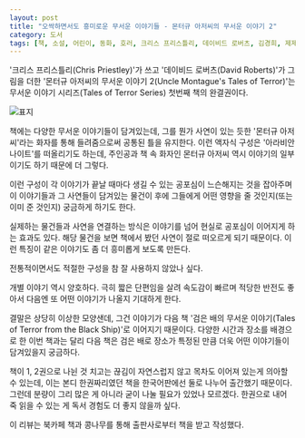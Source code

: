 ```yaml
---
layout: post
title: "오싹하면서도 흥미로운 무서운 이야기들 - 몬터규 아저씨의 무서운 이야기 2"
category: 도서
tags: [책, 소설, 어린이, 동화, 호러, 크리스 프리스틀리, 데이비드 로버츠, 김경희, 제제의숲, 심야책방, 토네이도, 북카페 책과 콩나무, 서평]
---
```


'크리스 프리스틀리(Chris Priestley)'가 쓰고
'데이비드 로버츠(David Roberts)'가 그림을 더한
'몬터규 아저씨의 무서운 이야기 2(Uncle Montague's Tales of Terror)'는
무서운 이야기 시리즈(Tales of Terror Series) 첫번째 책의 완결권이다.

![표지](https://images2.imgbox.com/6b/fa/LjLeISuw_o.jpg)

책에는 다양한 무서운 이야기들이 담겨있는데,
그를 뭔가 사연이 있는 듯한 '몬터규 아저씨'라는 화자를 통해 들려줌으로써
공통된 틀을 유지한다.
이런 액자식 구성은 '아라비안 나이트'를 떠올리기도 하는데,
주인공과 책 속 화자인 몬터규 아저씨 역시 이야기의 일부이기도 하기 때문에 더 그렇다.

이런 구성이 각 이야기가 끝날 때마다 생길 수 있는 공포심이 느슨해지는 것을 잡아주며
이 이야기들과 그 사연들이 담겨있는 물건이
후에 그들에게 어떤 영향을 줄 것인지(또는 이미 준 것인지) 궁금하게 하기도 한다.

실제하는 물건들과 사연을 연결하는 방식은
이야기를 넘어 현실로 공포심이 이어지게 하는 효과도 있다.
해당 물건을 보면 책에서 봤던 사연이 절로 떠오르게 되기 때문이다.
이런 특징이 같은 이야기도 좀 더 흥미롭게 보도록 만든다.

전통적이면서도 적절한 구성을 참 잘 사용하지 않았나 싶다.

개별 이야기 역시 양호하다.
극히 짧은 단편임을 살려 속도감이 빠르며 적당한 반전도 좋아서 다음엔 또 어떤 이야기가 나올지 기대하게 한다.

결말은 상당히 이상한 모양샌데,
그건 이야기가 다음 책 '검은 배의 무서운 이야기(Tales of Terror from the Black Ship)'로 이어지기 때문이다.
다양한 시간과 장소를 배경으로 한 이번 책과는 달리
다음 책은 검은 배로 장소가 특정된 만큼 더욱 어떤 이야기들이 담겨있을지 궁금하다.

책이 1, 2권으로 나뉜 것 치고는 끊김이 자연스럽지 않고 목차도 이어져 있는게 의아할 수 있는데,
이는 본디 한권짜리였던 책을 한국어판에선 둘로 나누어 출간했기 때문이다.
그런데 분량이 그리 많은 게 아니라 굳이 나눌 필요가 있었나 모르겠다.
한권으로 내어 죽 읽을 수 있는 게 독서 경험도 더 좋지 않을까 싶다.



<div class="im im-info">
이 리뷰는 북카페 책과 콩나무를 통해 출판사로부터 책을 받고 작성했다.
</div>
